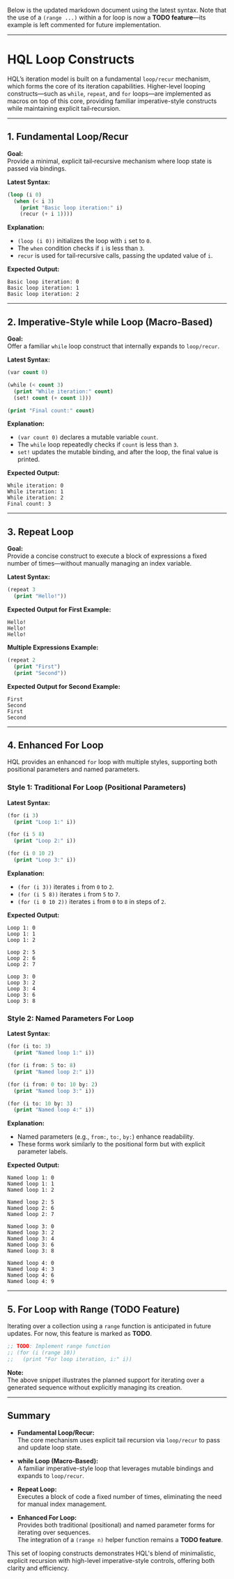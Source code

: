 Below is the updated markdown document using the latest syntax. Note that the use of a `(range ...)` within a for loop is now a **TODO feature**—its example is left commented for future implementation.

---

# HQL Loop Constructs

HQL’s iteration model is built on a fundamental `loop/recur` mechanism, which forms the core of its iteration capabilities. Higher-level looping constructs—such as `while`, `repeat`, and `for` loops—are implemented as macros on top of this core, providing familiar imperative-style constructs while maintaining explicit tail‑recursion.

---

## 1. Fundamental Loop/Recur

**Goal:**  
Provide a minimal, explicit tail‑recursive mechanism where loop state is passed via bindings.

**Latest Syntax:**

```lisp
(loop (i 0)
  (when (< i 3)
    (print "Basic loop iteration:" i)
    (recur (+ i 1))))
```

**Explanation:**

- `(loop (i 0))` initializes the loop with `i` set to `0`.
- The `when` condition checks if `i` is less than `3`.
- `recur` is used for tail‑recursive calls, passing the updated value of `i`.

**Expected Output:**

```
Basic loop iteration: 0
Basic loop iteration: 1
Basic loop iteration: 2
```

---

## 2. Imperative-Style while Loop (Macro-Based)

**Goal:**  
Offer a familiar `while` loop construct that internally expands to `loop/recur`.

**Latest Syntax:**

```lisp
(var count 0)

(while (< count 3)
  (print "While iteration:" count)
  (set! count (+ count 1)))

(print "Final count:" count)
```

**Explanation:**

- `(var count 0)` declares a mutable variable `count`.
- The `while` loop repeatedly checks if `count` is less than `3`.
- `set!` updates the mutable binding, and after the loop, the final value is printed.

**Expected Output:**

```
While iteration: 0
While iteration: 1
While iteration: 2
Final count: 3
```

---

## 3. Repeat Loop

**Goal:**  
Provide a concise construct to execute a block of expressions a fixed number of times—without manually managing an index variable.

**Latest Syntax:**

```lisp
(repeat 3
  (print "Hello!"))
```

**Expected Output for First Example:**

```
Hello!
Hello!
Hello!
```

**Multiple Expressions Example:**

```lisp
(repeat 2
  (print "First")
  (print "Second"))
```

**Expected Output for Second Example:**

```
First
Second
First
Second
```

---

## 4. Enhanced For Loop

HQL provides an enhanced `for` loop with multiple styles, supporting both positional parameters and named parameters.

### Style 1: Traditional For Loop (Positional Parameters)

**Latest Syntax:**

```lisp
(for (i 3)
  (print "Loop 1:" i))

(for (i 5 8)
  (print "Loop 2:" i))

(for (i 0 10 2)
  (print "Loop 3:" i))
```

**Explanation:**

- `(for (i 3))` iterates `i` from `0` to `2`.
- `(for (i 5 8))` iterates `i` from `5` to `7`.
- `(for (i 0 10 2))` iterates `i` from `0` to `8` in steps of `2`.

**Expected Output:**

```
Loop 1: 0
Loop 1: 1
Loop 1: 2

Loop 2: 5
Loop 2: 6
Loop 2: 7

Loop 3: 0
Loop 3: 2
Loop 3: 4
Loop 3: 6
Loop 3: 8
```

### Style 2: Named Parameters For Loop

**Latest Syntax:**

```lisp
(for (i to: 3)
  (print "Named loop 1:" i))

(for (i from: 5 to: 8)
  (print "Named loop 2:" i))

(for (i from: 0 to: 10 by: 2)
  (print "Named loop 3:" i))

(for (i to: 10 by: 3)
  (print "Named loop 4:" i))
```

**Explanation:**

- Named parameters (e.g., `from:`, `to:`, `by:`) enhance readability.
- These forms work similarly to the positional form but with explicit parameter labels.

**Expected Output:**

```
Named loop 1: 0
Named loop 1: 1
Named loop 1: 2

Named loop 2: 5
Named loop 2: 6
Named loop 2: 7

Named loop 3: 0
Named loop 3: 2
Named loop 3: 4
Named loop 3: 6
Named loop 3: 8

Named loop 4: 0
Named loop 4: 3
Named loop 4: 6
Named loop 4: 9
```

---

## 5. For Loop with Range (TODO Feature)

Iterating over a collection using a `range` function is anticipated in future updates. For now, this feature is marked as **TODO**.

```lisp
;; TODO: Implement range function
;; (for (i (range 10))
;;   (print "For loop iteration, i:" i))
```

**Note:**  
The above snippet illustrates the planned support for iterating over a generated sequence without explicitly managing its creation.

---

## Summary

- **Fundamental Loop/Recur:**  
  The core mechanism uses explicit tail recursion via `loop/recur` to pass and update loop state.
  
- **while Loop (Macro-Based):**  
  A familiar imperative-style loop that leverages mutable bindings and expands to `loop/recur`.

- **Repeat Loop:**  
  Executes a block of code a fixed number of times, eliminating the need for manual index management.

- **Enhanced For Loop:**  
  Provides both traditional (positional) and named parameter forms for iterating over sequences.  
  The integration of a `(range n)` helper function remains a **TODO feature**.

This set of looping constructs demonstrates HQL's blend of minimalistic, explicit recursion with high-level imperative-style controls, offering both clarity and efficiency.